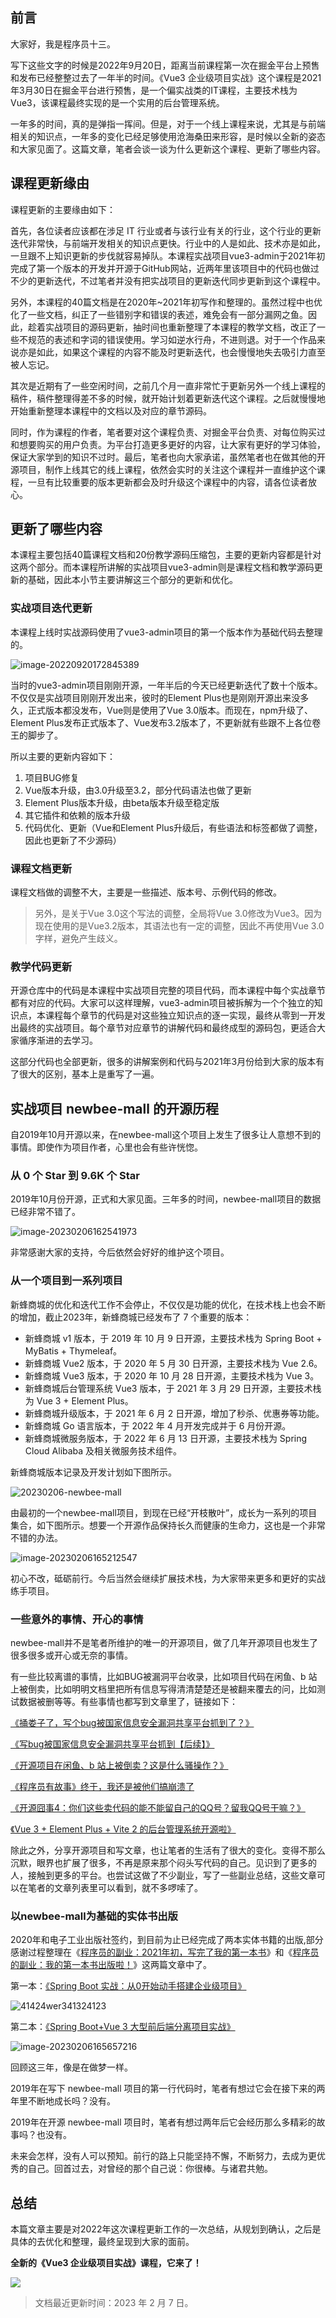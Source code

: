 ## 前言

大家好，我是程序员十三。

写下这些文字的时候是2022年9月20日，距离当前课程第一次在掘金平台上预售和发布已经整整过去了一年半的时间。《Vue3 企业级项目实战》这个课程是2021年3月30日在掘金平台进行预售，是一个偏实战类的IT课程，主要技术栈为Vue3，该课程最终实现的是一个实用的后台管理系统。

一年多的时间，真的是弹指一挥间。但是，对于一个线上课程来说，尤其是与前端相关的知识点，一年多的变化已经足够使用沧海桑田来形容，是时候以全新的姿态和大家见面了。这篇文章，笔者会谈一谈为什么更新这个课程、更新了哪些内容。

## 课程更新缘由

课程更新的主要缘由如下：

首先，各位读者应该都在涉足 IT 行业或者与该行业有关的行业，这个行业的更新迭代非常快，与前端开发相关的知识点更快。行业中的人是如此、技术亦是如此，一旦跟不上知识更新的步伐就容易掉队。本课程实战项目vue3-admin于2021年初完成了第一个版本的开发并开源于GitHub网站，近两年里该项目中的代码也做过不少的更新迭代，不过笔者并没有把实战项目的更新迭代同步更新到这个课程中。

另外，本课程的40篇文档是在2020年~2021年初写作和整理的。虽然过程中也优化了一些文档，纠正了一些错别字和错误的表述，难免会有一部分漏网之鱼。因此，趁着实战项目的源码更新，抽时间也重新整理了本课程的教学文档，改正了一些不规范的表述和字词的错误使用。学习如逆水行舟，不进则退。对于一个作品来说亦是如此，如果这个课程的内容不能及时更新迭代，也会慢慢地失去吸引力直至被人忘记。

其次是近期有了一些空闲时间，之前几个月一直非常忙于更新另外一个线上课程的稿件，稿件整理得差不多的时候，就开始计划着更新迭代这个课程。之后就慢慢地开始重新整理本课程中的文档以及对应的章节源码。

同时，作为课程的作者，笔者要对这个课程负责、对掘金平台负责、对每位购买过和想要购买的用户负责。为平台打造更多更好的内容，让大家有更好的学习体验，保证大家学到的知识不过时。最后，笔者也向大家承诺，虽然笔者也在做其他的开源项目，制作上线其它的线上课程，依然会实时的关注这个课程并一直维护这个课程，一旦有比较重要的版本更新都会及时升级这个课程中的内容，请各位读者放心。

## 更新了哪些内容

本课程主要包括40篇课程文档和20份教学源码压缩包，主要的更新内容都是针对这两个部分。而本课程所讲解的实战项目vue3-admin则是课程文档和教学源码更新的基础，因此本小节主要讲解这三个部分的更新和优化。

### 实战项目迭代更新

本课程上线时实战源码使用了vue3-admin项目的第一个版本作为基础代码去整理的。

![image-20220920172845389](https://p3-juejin.byteimg.com/tos-cn-i-k3u1fbpfcp/093c9fb49414442db4357069e7f13ec9~tplv-k3u1fbpfcp-zoom-1.image)

当时的vue3-admin项目刚刚开源，一年半后的今天已经更新迭代了数十个版本。不仅仅是实战项目刚刚开发出来，彼时的Element Plus也是刚刚开源出来没多久，正式版本都没发布，Vue则是使用了Vue 3.0版本。而现在，npm升级了、Element Plus发布正式版本了、Vue发布3.2版本了，不更新就有些跟不上各位卷王的脚步了。

所以主要的更新内容如下：

1. 项目BUG修复
2. Vue版本升级，由3.0升级至3.2，部分代码语法也做了更新
3. Element Plus版本升级，由beta版本升级至稳定版
4. 其它插件和依赖的版本升级
5. 代码优化、更新（Vue和Element Plus升级后，有些语法和标签都做了调整，因此也更新了不少源码）

### 课程文档更新

课程文档做的调整不大，主要是一些描述、版本号、示例代码的修改。

>另外，是关于Vue 3.0这个写法的调整，全局将Vue 3.0修改为Vue3。因为现在使用的是Vue3.2版本，其语法也有一定的调整，因此不再使用Vue 3.0字样，避免产生歧义。

### 教学代码更新

开源仓库中的代码是本课程中实战项目完整的项目代码，而本课程中每个实战章节都有对应的代码。大家可以这样理解，vue3-admin项目被拆解为一个个独立的知识点，本课程每个章节的代码是对这些独立知识点的逐一实现，最终从零到一开发出最终的实战项目。每个章节对应章节的讲解代码和最终成型的源码包，更适合大家循序渐进的去学习。

这部分代码也全部更新，很多的讲解案例和代码与2021年3月份给到大家的版本有了很大的区别，基本上是重写了一遍。

## 实战项目 newbee-mall 的开源历程

自2019年10月开源以来，在newbee-mall这个项目上发生了很多让人意想不到的事情。即使作为项目作者，心里也会有些许恍惚。

### 从 0 个 Star 到 9.6K 个 Star

2019年10月份开源，正式和大家见面。三年多的时间，newbee-mall项目的数据已经非常不错了。

![image-20230206162541973](https://p3-juejin.byteimg.com/tos-cn-i-k3u1fbpfcp/44c56e3bc4e748ddab4d234608342688~tplv-k3u1fbpfcp-zoom-1.image)

非常感谢大家的支持，今后依然会好好的维护这个项目。

### 从一个项目到一系列项目

新蜂商城的优化和迭代工作不会停止，不仅仅是功能的优化，在技术栈上也会不断的增加，截止2023年，新蜂商城已经发布了 7 个重要的版本：

- 新蜂商城 v1 版本，于 2019 年 10 月 9 日开源，主要技术栈为 Spring Boot + MyBatis + Thymeleaf。
- 新蜂商城 Vue2 版本，于 2020 年 5 月 30 日开源，主要技术栈为 Vue 2.6。
- 新蜂商城 Vue3 版本，于 2020 年 10 月 28 日开源，主要技术栈为 Vue 3。
- 新蜂商城后台管理系统 Vue3 版本，于 2021 年 3 月 29 日开源，主要技术栈为 Vue 3 + Element Plus。
- 新蜂商城升级版本，于 2021 年 6 月 2 日开源，增加了秒杀、优惠券等功能。
- 新蜂商城 Go 语言版本，于 2022 年 4 月开发完成并于 6 月份开源。
- 新蜂商城微服务版本，于 2022 年 6 月 13 日开源，主要技术栈为 Spring Cloud Alibaba 及相关微服务技术组件。

新蜂商城版本记录及开发计划如下图所示。

![20230206-newbee-mall](https://p3-juejin.byteimg.com/tos-cn-i-k3u1fbpfcp/1eb50bcc0bcc494c98486a152da28b76~tplv-k3u1fbpfcp-zoom-1.image)

由最初的一个newbee-mall项目，到现在已经“开枝散叶”，成长为一系列的项目集合，如下图所示。想要一个开源作品保持长久而健康的生命力，这也是一个非常不错的办法。

![image-20230206165212547](https://p3-juejin.byteimg.com/tos-cn-i-k3u1fbpfcp/6afe8e3785014353b3f48cf76a5f423e~tplv-k3u1fbpfcp-zoom-1.image)

初心不改，砥砺前行。今后当然会继续扩展技术栈，为大家带来更多和更好的实战练手项目。

### 一些意外的事情、开心的事情

newbee-mall并不是笔者所维护的唯一的开源项目，做了几年开源项目也发生了很多很多或开心或无奈的事情。

有一些比较离谱的事情，比如BUG被漏洞平台收录，比如项目代码在闲鱼、b 站上被倒卖，比如明明文档里把所有信息写得清清楚楚还是被翻来覆去的问，比如测试数据被删等等。有些事情也都写到文章里了，链接如下：

[《捅娄子了，写个bug被国家信息安全漏洞共享平台抓到了？》](https://juejin.cn/post/6844904021312929806)

[《写bug被国家信息安全漏洞共享平台抓到【后续】》](https://juejin.cn/post/6844904106553769998)

[《开源项目在闲鱼、b 站上被倒卖？这是什么骚操作？》](https://juejin.cn/post/6844904093454991374)

[《程序员有故事》终于，我还是被他们搞崩溃了](https://juejin.cn/post/6844904029215162381)

[《开源囧事4：你们这些卖代码的能不能留自己的QQ号？留我QQ号干嘛？》](https://juejin.cn/post/6960274399660343332)

[《Vue 3 + Element Plus + Vite 2 的后台管理系统开源啦》](https://juejin.cn/post/6945072070132760590)

除此之外，分享开源项目和写文章，也让笔者的生活有了很大的变化。变得不那么沉默，眼界也扩展了很多，不再是原来那个闷头写代码的自己。见识到了更多的人，接触到更多的平台。也尝试这做了不少副业，写了一些副业总结，这些文章可以在笔者的文章列表里可以看到，就不多啰嗦了。

### 以newbee-mall为基础的实体书出版

2020年和电子工业出版社签约，到目前为止已经完成了两本实体书籍的出版,部分感谢过程整理在《[程序员的副业：2021年初，写完了我的第一本书](https://juejin.cn/post/6939540404152827941)》和《[程序员的副业：我的第一本书出版啦！](https://juejin.cn/post/6989013252139122725)》这两篇文章中了。

第一本：[《Spring  Boot 实战：从0开始动手搭建企业级项目》](https://item.jd.com/12890115.html)

![41424wer341324123](https://p3-juejin.byteimg.com/tos-cn-i-k3u1fbpfcp/3d0194fde90d481aa848a40315c4c3ca~tplv-k3u1fbpfcp-zoom-1.image)

第二本：[《Spring Boot+Vue 3 大型前后端分离项目实战》](https://item.jd.com/13785266.html)

![image-20230206165657216](https://p3-juejin.byteimg.com/tos-cn-i-k3u1fbpfcp/96780a6fbcc3480f809cbf9e1e38ef03~tplv-k3u1fbpfcp-zoom-1.image)

回顾这三年，像是在做梦一样。

2019年在写下 newbee-mall 项目的第一行代码时，笔者有想过它会在接下来的两年里不断地成长吗？没有。

2019年在开源 newbee-mall 项目时，笔者有想过两年后它会经历那么多精彩的故事吗？也没有。

未来会怎样，没有人可以预知。前行的路上只能坚持不懈，不断努力，去成为更优秀的自己。回首过去，对曾经的那个自己说：你很棒。与诸君共勉。

## 总结

本篇文章主要是对2022年这次课程更新工作的一次总结，从规划到确认，之后是具体的去优化和整理，最终呈现到大家的面前。

**全新的《Vue3 企业级项目实战》课程，它来了！**

![](https://p3-juejin.byteimg.com/tos-cn-i-k3u1fbpfcp/e68df4d52aba462e8250f0a59d2e457a~tplv-k3u1fbpfcp-zoom-1.image)

> 文档最近更新时间：2023 年 2 月 7 日。

